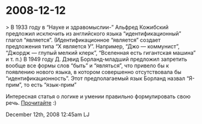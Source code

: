 # 2008-12-12

&gt; В 1933 году в “Науке и здравомыслии-” Альфред Кожибский предложил
исключить из английского языка “идентификационный” глагол “является”.
(Идентификационное “является” создает предложения типа “X является У”.
Например, “Джо — коммунист”, “Джордж — глупый мелкий клерк”, “Вселенная
есть гигантская машина” и т. п.) В 1949 году Д. Дэвид Борланд-младший
предложил запретить вообще все формы слов “быть” и “являться”, что
привело бы к появлению нового языка, в котором совершенно отсутствовала
бы “идентификационность”. Этот предполагаемый язык Борланд назвал
“Я-прим”, то есть “язык-прим”

Интересная статья о логике и умении правильно формулировать свою речь.
[Прочитайте](http://brb.silverage.ru/zhslovo/psiho/raw/index.php?r=kp&amp;id=14)
:)

<span id="timestamp"> December 12th, 2008 12:45am </span> <span
class="tag">LJ</span>
